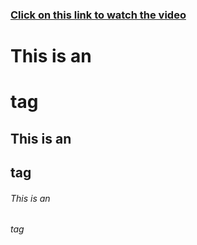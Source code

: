 <h3><a href="https://arturfatkul.github.io/webautomation-4radio-antennas/">Сlick on this link to watch the video</a></h3>
 
# This is an <h1> tag
## This is an <h2> tag
###### This is an <h6> tag
